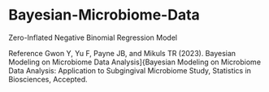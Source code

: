 # Bayesian-Microbiome-Data

Zero-Inflated Negative Binomial Regression Model

Reference
Gwon Y, Yu F, Payne JB, and Mikuls TR (2023). Bayesian Modeling on Microbiome Data Analysis]{Bayesian Modeling on Microbiome Data Analysis: Application to Subgingival Microbiome Study, Statistics in Biosciences, Accepted.
